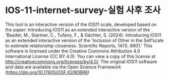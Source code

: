 # IOS-11-internet-survey-실험 사후 조사

This tool is an interactive version of the IOS11 scale, developed based on the paper: Introducing IOS11 as an extended interactive version of the 'Baader, M., Starmer, C., Tufano, F., & Gächter, S. (2024). Introducing IOS11 as an extended interactive version of the ‘Inclusion of Other in the Self’scale to estimate relationship closeness. Scientific Reports, 14(1), 8901.' This software is licensed under the Creative Commons Attribution 4.0 International License (CC BY 4.0). You can view a copy of this license at http://creativecommons.org/licenses/by/4.0/. The original IOS11 software and data are available via the Open Science Framework (https://doi.org/10.17605/OSF.IO/9DBR6)
